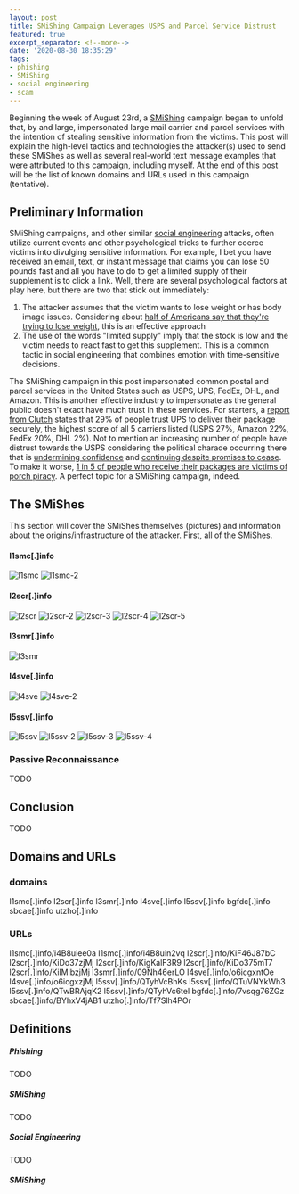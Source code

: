 ```yaml
---
layout: post
title: SMiShing Campaign Leverages USPS and Parcel Service Distrust
featured: true
excerpt_separator: <!--more-->
date: '2020-08-30 18:35:29'
tags:
- phishing
- SMiShing
- social engineering
- scam
---
```


Beginning the week of August 23rd, a [SMiShing](#smishing) campaign began to unfold that, by and large, impersonated large mail carrier and parcel services with the intention of stealing sensitive information from the victims. This post will explain the high-level tactics and technologies the attacker(s) used to send these SMiShes as well as several real-world text message examples that were attributed to this campaign, including myself. At the end of this post will be the list of known domains and URLs used in this campaign (tentative).
<!--more-->
## Preliminary Information

SMiShing campaigns, and other similar [social engineering](#socialengineering) attacks, often utilize current events and other psychological tricks to further coerce victims into divulging sensitive information. For example, I bet you have received an email, text, or instant message that claims you can lose 50 pounds fast and all you have to do to get a limited supply of their supplement is to click a link. Well, there are several psychological factors at play here, but there are two that stick out immediately:

1. The attacker assumes that the victim wants to lose weight or has body image issues. Considering about [half of Americans say that they're trying to lose weight](https://time.com/5334532/weight-loss-americans/), this is an effective approach
2. The use of the words "limited supply" imply that the stock is low and the victim needs to react fast to get this supplement. This is a common tactic in social engineering that combines emotion with time-sensitive decisions.

The SMiShing campaign in this post impersonated common postal and parcel services in the United States such as USPS, UPS, FedEx, DHL, and Amazon. This is another effective industry to impersonate as the general public doesn't exact have much trust in these services. For starters, a [report from Clutch](https://clutch.co/logistics/resources/package-theft-statistics-people-trust-ups-most-deliver-packages-safely) states that 29% of people trust UPS to deliver their package securely, the highest score of all 5 carriers listed (USPS 27%, Amazon 22%, FedEx 20%, DHL 2%). Not to mention an increasing number of people have distrust towards the USPS considering the political charade occurring there that is [undermining confidence](https://www.theguardian.com/us-news/2020/aug/20/trump-usps-attacks-vote-by-mail-confidence) and [continuing despite promises to cease](https://www.forbes.com/sites/andrewsolender/2020/08/19/reports-of-dismantled-usps-sorting-machines-continue-despite-dejoy-announcing-halt/#7a6bd2c026b9). To make it worse, [1 in 5 of people who receive their packages are victims of porch piracy](https://www.valuepenguin.com/nearly-one-in-five-consumers-experienced-package-theft-since-start-of-quarantine). A perfect topic for a SMiShing campaign, indeed.

## The SMiShes

This section will cover the SMiShes themselves (pictures) and information about the origins/infrastructure of the attacker. First, all of the SMiShes.

#### l1smc[.]info

![l1smc](/content/images/08-30-2020/l1smc.PNG)
![l1smc-2](/content/images/08-30-2020/l1smc-2.PNG)

#### l2scr[.]info

![l2scr](/content/images/08-30-2020/l2scr.PNG)
![l2scr-2](/content/images/08-30-2020/l2scr-2.png)
![l2scr-3](/content/images/08-30-2020/l2scr-3.PNG)
![l2scr-4](/content/images/08-30-2020/l2scr-4.PNG)
![l2scr-5](/content/images/08-30-2020/l2scr-5.PNG)

#### l3smr[.]info

![l3smr](/content/images/08-30-2020/l3smr.png)

#### l4sve[.]info

![l4sve](/content/images/08-30-2020/l1smc.png)
![l4sve-2](/content/images/08-30-2020/l1smc.PNG)

#### l5ssv[.]info

![l5ssv](/content/images/08-30-2020/l1smc.PNG)
![l5ssv-2](/content/images/08-30-2020/l1smc.PNG)
![l5ssv-3](/content/images/08-30-2020/l1smc.PNG)
![l5ssv-4](/content/images/08-30-2020/l1smc.PNG)

### Passive Reconnaissance

TODO

## Conclusion

TODO

## Domains and URLs

### domains

l1smc[.]info
l2scr[.]info
l3smr[.]info
l4sve[.]info
l5ssv[.]info
bgfdc[.]info
sbcae[.]info
utzho[.]info

### URLs

l1smc[.]info/i4B8uiee0a
l1smc[.]info/i4B8uin2vq
l2scr[.]info/KiF46J87bC
l2scr[.]info/KiDo37zjMj
l2scr[.]info/KigKalF3R9
l2scr[.]info/KiDo375mT7
l2scr[.]info/KilMlbzjMj
l3smr[.]info/09Nh46erLO
l4sve[.]info/o6icgxntOe
l4sve[.]info/o6icgxzjMj
l5ssv[.]info/QTyhVcBhKs
l5ssv[.]info/QTuVNYkWh3
l5ssv[.]info/QTwBRAjqK2
l5ssv[.]info/QTyhVc6tel
bgfdc[.]info/7vsqg76ZGz
sbcae[.]info/BYhxV4jAB1
utzho[.]info/Tf7Slh4POr

## Definitions

##### Phishing

TODO

##### SMiShing

TODO

##### Social Engineering

TODO

##### SMiShing
